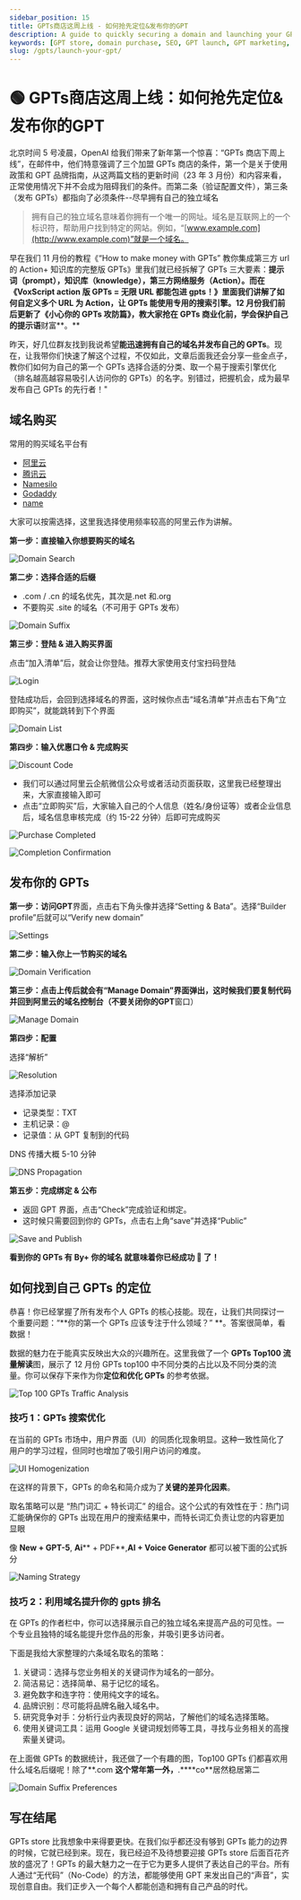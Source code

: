 ```yaml
---
sidebar_position: 15
title: GPTs商店这周上线 - 如何抢先定位&发布你的GPT
description: A guide to quickly securing a domain and launching your GPT in the new GPT store, with tips on SEO optimization and category selection.
keywords: [GPT store, domain purchase, SEO, GPT launch, GPT marketing, AI tools]
slug: /gpts/launch-your-gpt/
---
```

# 🟢 GPTs商店这周上线：如何抢先定位&发布你的GPT

北京时间 5 号凌晨，OpenAI 给我们带来了新年第一个惊喜：“GPTs 商店下周上线”，在邮件中，他们特意强调了三个加盟 GPTs 商店的条件，第一个是关于使用政策和 GPT 品牌指南，从这两篇文档的更新时间（23 年 3 月份）和内容来看，正常使用情况下并不会成为阻碍我们的条件。而第二条（验证配置文件），第三条（发布 GPTs）都指向了必须条件--尽早拥有自己的独立域名

> 拥有自己的独立域名意味着你拥有一个唯一的网址。域名是互联网上的一个标识符，帮助用户找到特定的网站。例如，“[www.example.com](http://www.example.com)”就是一个域名。

早在我们 11 月份的教程《“How to make money with GPTs” 教你集成第三方 url 的 Action+ 知识库的完整版 GPTs》里我们就已经拆解了 GPTs 三大要素：**提示词（prompt），知识库（knowledge），第三方网络服务（Action）。而在《VoxScript action 版 GPTs = 无限 URL 都能包进 gpts！》里面我们讲解了如何自定义多个 URL 为 Action，让 GPTs 能使用专用的搜索引擎。12 月份我们前后更新了《小心你的 GPTs 攻防篇》，教大家抢在 GPTs 商业化前，学会保护自己的提示语**财富**。**

昨天，好几位群友找到我说希望**能迅速拥有自己的域名并发布自己的 GPTs**。现在，让我带你们快速了解这个过程，不仅如此，文章后面我还会分享一些金点子，教你们如何为自己的第一个 GPTs 选择合适的分类、取一个易于搜索引擎优化（排名越高越容易吸引人访问你的 GPTs）的名字。别错过，把握机会，成为最早发布自己 GPTs 的先行者！"

## 域名购买

常用的购买域名平台有

- [阿里云](https://wanwang.aliyun.com/?utm_content=se_882117&gclid=Cj0KCQiAtOmsBhCnARIsAGPa5yZATK2zuYaZGqgkDx9JDAGNup4upM_LvqYsMVMvtP8v84J3_9Llvw0aAnZhEALw_wcB)
- [腾讯云](https://cloud.tencent.com/act/pro/domain-sale?fromSource=gwzcw.7219463.7219463.7219463&utm_medium=cpc&utm_id=gwzcw.7219463.7219463.7219463&gad_source=1&gclid=Cj0KCQiAtOmsBhCnARIsAGPa5yZrlMLuBdSagr1K9-c_DlDKdoW4wc6Adzv7TiJJTwVjc8AyJge8VAsaAjdbEALw_wcB)
- [Namesilo](http://www.namesilo.com/?rid=fe5a225yc)
- [Godaddy](https://www.godaddy.com/zh-sg/offers/godaddy)
- [name](https://www.name.com/)

大家可以按需选择，这里我选择使用频率较高的阿里云作为讲解。

**第一步：直接输入你想要购买的域名**

![Domain Search](https://cdn.jsdelivr.net/gh/donttal/imgbed/img/851bb4cbff4e8c0dfa5e0781d138ec29.png)

**第二步：选择合适的后缀**

- .com / .cn 的域名优先，其次是.net 和.org
- 不要购买 .site 的域名（不可用于 GPTs 发布）

![Domain Suffix](https://cdn.jsdelivr.net/gh/donttal/imgbed/img/9ff4205db744bae1e3a2f6a181c89945.png)

**第三步：登陆 & 进入购买界面**

点击“加入清单”后，就会让你登陆。推荐大家使用支付宝扫码登陆

![Login](https://cdn.jsdelivr.net/gh/donttal/imgbed/img/d019d88ca2f2896bc7b9c9de72e949d6.png)

登陆成功后，会回到选择域名的界面，这时候你点击“域名清单”并点击右下角“立即购买”，就能跳转到下个界面

![Domain List](https://cdn.jsdelivr.net/gh/donttal/imgbed/img/919f9a86d13b1b0fce7a31e06fff3d07.png)

**第四步：输入优惠口令 & 完成购买**

![Discount Code](https://cdn.jsdelivr.net/gh/donttal/imgbed/img/0c4d7a1f96b37ee4317e345634675743.png)

- 我们可以通过阿里云企航微信公众号或者活动页面获取，这里我已经整理出来，大家直接输入即可
- 点击“立即购买”后，大家输入自己的个人信息（姓名/身份证等）或者企业信息后，域名信息审核完成（约 15-22 分钟）后即可完成购买

![Purchase Completed](https://cdn.jsdelivr.net/gh/donttal/imgbed/img/c5bcb5264697a6e320842e1fc957897e.png)

![Completion Confirmation](https://cdn.jsdelivr.net/gh/donttal/imgbed/img/086b6dcb428a8df812863477ff743687.JPG)

## 发布你的 GPTs

**第一步：访问GPT**界面，点击右下角头像并选择“Setting & Bata”。选择“Builder profile”后就可以“Verify new domain”

![Settings](https://cdn.jsdelivr.net/gh/donttal/imgbed/img/c4c7fa1dd5a566bab7aa62ab1d38bc28.png)

**第二步：输入你上一节购买的域名**

![Domain Verification](https://cdn.jsdelivr.net/gh/donttal/imgbed/img/11ec0ad80e7b6d0ec8d29644d08f3ba9.png)

**第三步：点击上传后就会有“Manage Domain”界面弹出，这时候我们要复制代码并回到阿里云的域名控制台（不要关闭你的GPT**窗口）

![Manage Domain](https://cdn.jsdelivr.net/gh/donttal/imgbed/img/e6dd64c74638e0b4ccd8341064fea1be.png)

**第四步：配置**

选择“解析”

![Resolution](https://cdn.jsdelivr.net/gh/donttal/imgbed/img/2c193bf466ecf3b844ec0ef64bc1b057.JPG)

选择添加记录

- 记录类型：TXT
- 主机记录：@
- 记录值：从 GPT 复制到的代码

DNS 传播大概 5-10 分钟

![DNS Propagation](https://cdn.jsdelivr.net/gh/donttal/imgbed/img/a3fe892982a1d6128ed914389be89055.JPG)

**第五步：完成绑定 & 公布**

- 返回 GPT 界面，点击“Check”完成验证和绑定。
- 这时候只需要回到你的 GPTs，点击右上角“save”并选择“Public”

![Save and Publish](https://cdn.jsdelivr.net/gh/donttal/imgbed/img/9f71da6a8dc1ee674a25a6d2d3255a67.png)

**看到你的 GPTs 有 By+ 你的域名 就意味着你已经成功 🏅 了！**

## 如何找到自己 GPTs 的定位

恭喜！你已经掌握了所有发布个人 GPTs 的核心技能。现在，让我们共同探讨一个重要问题：“**你的第一个 GPTs 应该专注于什么领域？” **。答案很简单，看数据！

数据的魅力在于能真实反映出大众的兴趣所在。这里我做了一个 **GPTs Top100 流量解读**图，展示了 12 月份 GPTs top100 中不同分类的占比以及不同分类的流量。你可以保存下来作为你**定位和优化 GPTs** 的参考依据。

![Top 100 GPTs Traffic Analysis](https://cdn.jsdelivr.net/gh/donttal/imgbed/img/ff654fcc467770b37095f7cf2fe001be.jpg)

### 技巧 1：GPTs 搜索优化

在当前的 GPTs 市场中，用户界面（UI）的同质化现象明显。这种一致性简化了用户的学习过程，但同时也增加了吸引用户访问的难度。

![UI Homogenization](https://cdn.jsdelivr.net/gh/donttal/imgbed/img/cca03736e2b63c251c99099ef9e76ca2.png)

在这样的背景下，GPTs 的命名和简介成为了**关键的差异化因素**。

取名策略可以是 “热门词汇 + 特长词汇” 的组合。这个公式的有效性在于：热门词汇能确保你的 GPTs 出现在用户的搜索结果中，而特长词汇负责让您的内容更加显眼

像 **New + GPT-5**, **Ai**** + PDF**,**AI + Voice Generator** 都可以被下面的公式拆分

![Naming Strategy](https://cdn.jsdelivr.net/gh/donttal/imgbed/img/04ee21b19d56d9638aa00869d654e2d5.JPG)

### 技巧 2：利用域名提升你的 gpts 排名

在 GPTs 的作者栏中，你可以选择展示自己的独立域名来提高产品的可见性。一个专业且独特的域名能提升您作品的形象，并吸引更多访问者。

下面是我给大家整理的六条域名取名的策略：

1. 关键词：选择与您业务相关的关键词作为域名的一部分。
2. 简洁易记：选择简单、易于记忆的域名。
3. 避免数字和连字符：使用纯文字的域名。
4. 品牌识别：尽可能将品牌名融入域名中。
5. 研究竞争对手：分析行业内表现良好的网站，了解他们的域名选择策略。
6. 使用关键词工具：运用 Google 关键词规划师等工具，寻找与业务相关的高搜索量关键词。

在上面做 GPTs 的数据统计，我还做了一个有趣的图，Top100 GPTs 们都喜欢用什么域名后缀呢！除了**.com **这个常年第一外，**.****co**居然稳居第二

![Domain Suffix Preferences](https://cdn.jsdelivr.net/gh/donttal/imgbed/img/ff654fcc467770b37095f7cf2fe001be.jpg)

## 写在结尾

GPTs store 比我想象中来得要更快。在我们似乎都还没有够到 GPTs 能力的边界的时候，它就已经到来。现在，我已经迫不及待想要迎接 GPTs store 后面百花齐放的盛况了！GPTs 的最大魅力之一在于它为更多人提供了表达自己的平台。所有人通过“无代码”（No-Code）的方法，都能够使用 GPT 来发出自己的“声音”，实现创意自由。我们正步入一个每个人都能创造和拥有自己产品的时代。